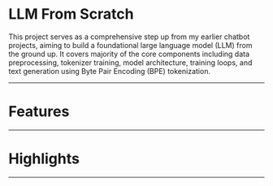 # LLM From Scratch

This project serves as a comprehensive step up from my earlier chatbot projects, aiming to build a foundational large language model (LLM) from the ground up. It covers majority of the
core components including data preprocessing, tokenizer training, model architecture, training loops, and text generation using Byte Pair Encoding (BPE) tokenization.

---

# Features

---

# Highlights

---

